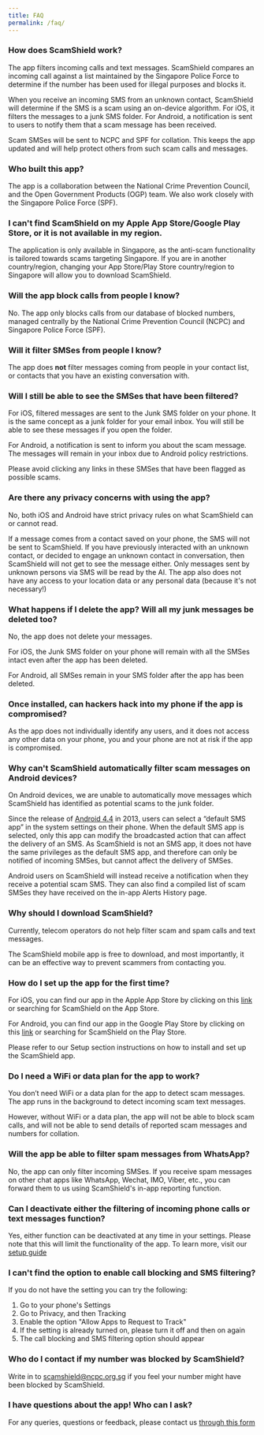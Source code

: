 ```yaml
---
title: FAQ
permalink: /faq/
---
```

### How does ScamShield work?

The app filters incoming calls and text messages. ScamShield compares an incoming call against a list maintained by the Singapore Police Force to determine if the number has been used for illegal purposes and blocks it. 

When you receive an incoming SMS from an unknown contact, ScamShield will determine if the SMS is a scam using an on-device algorithm. For iOS, it filters the messages to a junk SMS folder. For Android, a notification is sent to users to notify them that a scam message has been received. 

Scam SMSes will be sent to NCPC and SPF for collation. This keeps the app updated and will help protect others from such scam calls and messages.

### Who built this app?

The app is a collaboration between the National Crime Prevention Council, and the Open Government Products (OGP) team. We also work closely with the Singapore Police Force (SPF).

### I can't find ScamShield on my Apple App Store/Google Play Store, or it is not available in my region.

The application is only available in Singapore, as the anti-scam functionality is tailored towards scams targeting Singapore. If you are in another country/region, changing your App Store/Play Store country/region to Singapore will allow you to download ScamShield. 

### Will the app block calls from people I know?

No. The app only blocks calls from our database of blocked numbers, managed centrally by the National Crime Prevention Council (NCPC) and Singapore Police Force (SPF).

### Will it filter SMSes from people I know?

The app does **not** filter messages coming from people in your contact list, or contacts that you have an existing conversation with.

### Will I still be able to see the SMSes that have been filtered?

For iOS, filtered messages are sent to the Junk SMS folder on your phone. It is the same concept as a junk folder for your email inbox. You will still be able to see these messages if you open the folder.

For Android, a notification is sent to inform you about the scam message. The messages will remain in your inbox due to Android policy restrictions.

Please avoid clicking any links in these SMSes that have been flagged as possible scams.

### Are there any privacy concerns with using the app?

No, both iOS and Android have strict privacy rules on what ScamShield can or cannot read. 

If a message comes from a contact saved on your phone, the SMS will not be sent to ScamShield. If you have previously interacted with an unknown contact, or decided to engage an unknown contact in conversation, then ScamShield will not get to see the message either. Only messages sent by unknown persons via SMS will be read by the AI. The app also does not have any access to your location data or any personal data (because it's not necessary!)

### What happens if I delete the app? Will all my junk messages be deleted too?

No, the app does not delete your messages. 

For iOS, the Junk SMS folder on your phone will remain with all the SMSes intact even after the app has been deleted. 

For Android, all SMSes remain in your SMS folder after the app has been deleted.


### Once installed, can hackers hack into my phone if the app is compromised?

As the app does not individually identify any users, and it does not access any other data on your phone, you and your phone are not at risk if the app is compromised.


### Why can't ScamShield automatically filter scam messages on Android devices?

On Android devices, we are unable to automatically move messages which ScamShield has identified as potential scams to the junk folder. 

Since the release of [Android 4.4](https://developer.android.com/about/versions/kitkat/android-4.4#SMS) in 2013, users can select a “default SMS app” in the system settings on their phone. When the default SMS app is selected, only this app can modify the broadcasted action that can affect the delivery of an SMS. As ScamShield is not an SMS app, it does not have the same privileges as the default SMS app, and therefore can only be notified of incoming SMSes, but cannot affect the delivery of SMSes. 

Android users on ScamShield will instead receive a notification when they receive a potential scam SMS. They can also find a compiled list of scam SMSes they have received on the in-app Alerts History page.

### Why should I download ScamShield?

Currently, telecom operators do not help filter scam and spam calls and text messages. 

The ScamShield mobile app is free to download, and most importantly, it can be an effective way to prevent scammers from contacting you. 

### How do I set up the app for the first time?

For iOS, you can find our app in the Apple App Store by clicking on this [link](https://apps.apple.com/sg/app/scamshield/id1497144087) or searching for ScamShield on the App Store.

For Android, you can find our app in the Google Play Store by clicking on this [link](https://play.google.com/store/apps/details?id=sg.gov.scamshield) or searching for ScamShield on the Play Store.

Please refer to our Setup section instructions on how to install and set up the ScamShield app.

### Do I need a WiFi or data plan for the app to work?

You don’t need WiFi or a data plan for the app to detect scam messages. The app runs in the background to detect incoming scam text messages. 

However, without WiFi or a data plan, the app will not be able to block scam calls, and will not be able to send details of reported scam messages and numbers for collation.

### Will the app be able to filter spam messages from WhatsApp?

No, the app can only filter incoming SMSes. If you receive spam messages on other chat apps like WhatsApp, Wechat, IMO, Viber, etc., you can forward them to us using ScamShield's in-app reporting function. 

### Can I deactivate either the filtering of incoming phone calls or text messages function?

Yes, either function can be deactivated at any time in your settings. Please note that this will limit the functionality of the app. To learn more, visit our [setup guide](/setup-guide/permalink/)

### I can't find the option to enable call blocking and SMS filtering?

If you do not have the setting you can try the following:
1. Go to your phone's Settings
2. Go to Privacy, and then Tracking 
3. Enable the option "Allow Apps to Request to Track"
4. If the setting is already turned on, please turn it off and then on again
5. The call blocking and SMS filtering option should appear

### Who do I contact if my number was blocked by ScamShield?
Write in to [scamshield@ncpc.org.sg](mailto:scamshield@ncpc.org.sg) if you feel  your number might have been blocked by ScamShield. 

### I have questions about the app! Who can I ask?

For any queries, questions or feedback, please contact us [through this form](https://go.gov.sg/scamshield-feedback.)